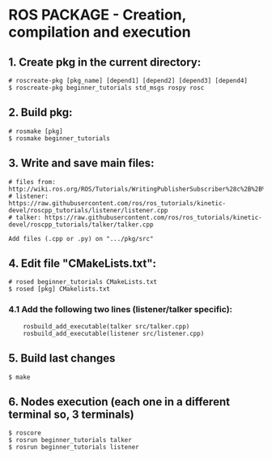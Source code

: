 # ROS PACKAGE - Creation, compilation and execution

## 1. Create pkg in the **current directory**:

    # roscreate-pkg [pkg_name] [depend1] [depend2] [depend3] [depend4]
    $ roscreate-pkg beginner_tutorials std_msgs rospy rosc

## 2. Build pkg:

    # rosmake [pkg]
    $ rosmake beginner_tutorials

## 3. Write and save main files:
    
    # files from: http://wiki.ros.org/ROS/Tutorials/WritingPublisherSubscriber%28c%2B%2B%29
    # listener: https://raw.githubusercontent.com/ros/ros_tutorials/kinetic-devel/roscpp_tutorials/listener/listener.cpp
    # talker: https://raw.githubusercontent.com/ros/ros_tutorials/kinetic-devel/roscpp_tutorials/talker/talker.cpp

    Add files (.cpp or .py) on ".../pkg/src"

## 4. Edit file "CMakeLists.txt":

    # rosed beginner_tutorials CMakeLists.txt
    $ rosed [pkg] CMakelists.txt

### 4.1 Add the following two lines (listener/talker specific):

        rosbuild_add_executable(talker src/talker.cpp)
        rosbuild_add_executable(listener src/listener.cpp)

## 5. Build last changes

    $ make

## 6. Nodes execution (each one in a different terminal so, 3 terminals)

    $ roscore
    $ rosrun beginner_tutorials talker
    $ rosrun beginner_tutorials listener
